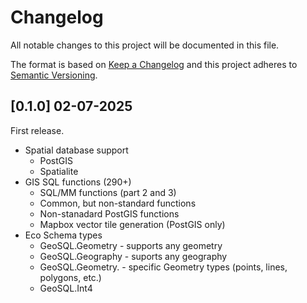 # Changelog

All notable changes to this project will be documented in this file.

The format is based on [Keep a Changelog](http://keepachangelog.com/en/1.0.0/)
and this project adheres to [Semantic Versioning](http://semver.org/spec/v2.0.0.html).

## [0.1.0] 02-07-2025

First release.

* Spatial database support
  * PostGIS
  * Spatialite
* GIS SQL functions (290+)
  * SQL/MM functions (part 2 and 3)
  * Common, but non-standard functions
  * Non-stanadard PostGIS functions
  * Mapbox vector tile generation (PostGIS only)
* Eco Schema types
  * GeoSQL.Geometry - supports any geometry
  * GeoSQL.Geography - suports any geography
  * GeoSQL.Geometry.<Type> - specific Geometry types (points, lines, polygons, etc.)
  * GeoSQL.Int4
